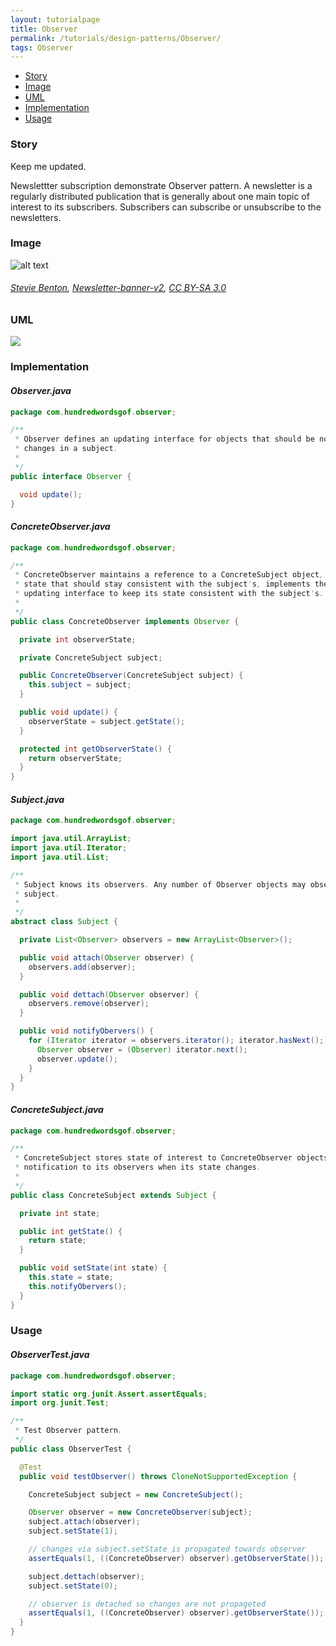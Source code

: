 ```yaml
---
layout: tutorialpage
title: Observer
permalink: /tutorials/design-patterns/Observer/
tags: Observer
---
```


* [Story](#Story)
* [Image](#Image)
* [UML](#UML)
* [Implementation](#Implementation)
* [Usage](#Usage)


###  <a id="Story"></a>Story 

Keep me updated.

Newslettter subscription demonstrate Observer pattern.
A newsletter is a regularly distributed publication that is generally about one main topic of interest to its subscribers. 
Subscribers can subscribe or unsubscribe to the newsletters.





###  <a id="Image"></a>Image 


![alt text](http://www.design-patterns-stories.com/assets/img/image/observer.jpg "Newsletter")  
###### <a href="https://commons.wikimedia.org/wiki/User:Stevie_Benton_(WMUK)">Stevie Benton</a>, <a href="https://commons.wikimedia.org/wiki/File:Newsletter-banner-v2.jpg">Newsletter-banner-v2</a>, <a href="https://creativecommons.org/licenses/by-sa/3.0/legalcode">CC BY-SA 3.0</a>



###  <a id="UML"></a>UML
[![](http://www.design-patterns-stories.com/assets/img/uml/observer.png)](http://www.design-patterns-stories.com/assets/img/uml/observer.png)

###  <a id="Implementation"></a>Implementation 

#### *Observer.java* 
```java 
package com.hundredwordsgof.observer;

/**
 * Observer defines an updating interface for objects that should be notified of
 * changes in a subject.
 *
 */
public interface Observer {

  void update();
}
```

#### *ConcreteObserver.java* 
```java 
package com.hundredwordsgof.observer;

/**
 * ConcreteObserver maintains a reference to a ConcreteSubject object, stores
 * state that should stay consistent with the subject's, implements the Observer
 * updating interface to keep its state consistent with the subject's.
 *
 */
public class ConcreteObserver implements Observer {

  private int observerState;

  private ConcreteSubject subject;

  public ConcreteObserver(ConcreteSubject subject) {
    this.subject = subject;
  }

  public void update() {
    observerState = subject.getState();
  }

  protected int getObserverState() {
    return observerState;
  }
}
```

#### *Subject.java* 
```java 
package com.hundredwordsgof.observer;

import java.util.ArrayList;
import java.util.Iterator;
import java.util.List;

/**
 * Subject knows its observers. Any number of Observer objects may observe a
 * subject.
 *
 */
abstract class Subject {

  private List<Observer> observers = new ArrayList<Observer>();

  public void attach(Observer observer) {
    observers.add(observer);
  }

  public void dettach(Observer observer) {
    observers.remove(observer);
  }

  public void notifyObervers() {
    for (Iterator iterator = observers.iterator(); iterator.hasNext();) {
      Observer observer = (Observer) iterator.next();
      observer.update();
    }
  }
}
```

#### *ConcreteSubject.java* 
```java 
package com.hundredwordsgof.observer;

/**
 * ConcreteSubject stores state of interest to ConcreteObserver objects, sends a
 * notification to its observers when its state changes.
 *
 */
public class ConcreteSubject extends Subject {

  private int state;

  public int getState() {
    return state;
  }

  public void setState(int state) {
    this.state = state;
    this.notifyObervers();
  }
}
```

###  <a id="Usage"></a>Usage 

#### *ObserverTest.java* 
```java 
package com.hundredwordsgof.observer;

import static org.junit.Assert.assertEquals;
import org.junit.Test;

/**
 * Test Observer pattern.
 */
public class ObserverTest {

  @Test
  public void testObserver() throws CloneNotSupportedException {

    ConcreteSubject subject = new ConcreteSubject();

    Observer observer = new ConcreteObserver(subject);
    subject.attach(observer);
    subject.setState(1);

    // changes via subject.setState is propagated towards observer
    assertEquals(1, ((ConcreteObserver) observer).getObserverState());

    subject.dettach(observer);
    subject.setState(0);

    // observer is detached so changes are not propageted
    assertEquals(1, ((ConcreteObserver) observer).getObserverState());
  }
}
```

